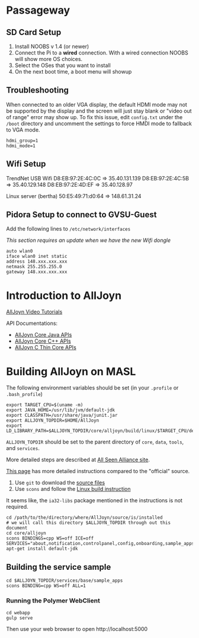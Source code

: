# Passageway

## SD Card Setup

1. Install NOOBS v 1.4 (or newer)
2. Connect the Pi to a **wired** connection. With a wired connection NOOBS will show more OS choices.
3. Select the OSes that you want to install
4. On the next boot time, a boot menu will showup

## Troubleshooting

When connected to an older VGA display, the default HDMI mode may not be
supported by the display and the screen will just stay blank or "video out
of range" error may show up. To fix this issue, edit `config.txt` under the
`/boot` directory and uncomment the settings to force HMDI mode to fallback
to VGA mode.

```
hdmi_group=1
hdmi_mode=1
```

## Wifi Setup

TrendNet USB Wifi
D8:EB:97:2E:4C:0C => 35.40.131.139
D8:EB:97:2E:4C:5B => 35.40.129.148
D8:EB:97:2E:4D:EF => 35.40.128.97

Linux server (bertha)
50:E5:49:71:d0:64 => 148.61.31.24

## Pidora Setup to connect to GVSU-Guest

Add the following lines to `/etc/network/interfaces`

_This section requires an update when we have the new Wifi dongle_
```
auto wlan0
iface wlan0 inet static
address 148.xxx.xxx.xxx
netmask 255.255.255.0
gateway 148.xxx.xxx.xxx
```

# Introduction to AllJoyn 

[AllJoyn Video Tutorials](https://www.youtube.com/playlist?list=PL4IDeLjCA5CP7whTaPrEKBdXzj9Fa1-Fm)

API Documentations:


* [AllJoyn Core Java APIs](http://allseenalliance.org/framework/documentation/develop/api-guide/about/java)
* [AllJoyn Core C++
APIs](http://allseenalliance.org/framework/documentation/develop/api-guide/about/cpp)
* [AllJoyn C Thin Core
APIs](http://allseenalliance.org/framework/documentation/develop/api-guide/about/c-thin)

# Building AllJoyn on MASL

The following environment variables should be set (in your `.profile` or `.bash_profile`)

```
export TARGET_CPU=$(uname -m)
export JAVA_HOME=/usr/lib/jvm/default-jdk
export CLASSPATH=/usr/share/java/junit.jar
export ALLJOYN_TOPDIR=$HOME/AllJoyn
export LD_LIBRARY_PATH=$ALLJOYN_TOPDIR/core/alljoyn/build/linux/$TARGET_CPU/debug/dist/core/alljoyn/build/linux/x86_64/debug/cpp/lib:$LD_LIBRARY_PATH

```

`ALLJOYN_TOPDIR` should be set to the parent directory of `core`, `data`, `tools`, and `services`.


More detailed steps are described at [All Seen Alliance site](https://allseenalliance.org).

[This page](http://likall.com/blog/?p=24) has more detailed instructions compared to the "official" source.


1. Use `git` to download the [source files](https://wiki.allseenalliance.org/develop/downloading_the_source)
2. Use `scons` and follow the [Linux build instruction](https://allseenalliance.org/developers/develop/building/linux)

It seems like, the `ia32-libs` package mentioned in the instructions is not required.

```
cd /path/to/the/directory/where/AllJoyn/source/is/installed
# we will call this directory $ALLJOYN_TOPDIR through out this document
cd core/alljoyn
scons BINDINGS=cpp WS=off ICE=off SERVICES="about,notification,controlpanel,config,onboarding,sample_apps"
apt-get install default-jdk
```

## Building the service sample

```
cd $ALLJOYN_TOPDIR/services/base/sample_apps
scons BINDING=cpp WS=off ALL=1
```


### Running the Polymer WebClient

```
cd webapp
gulp serve
```

Then use your web browser to open http://localhost:5000
